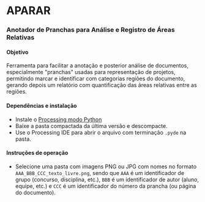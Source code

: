 # APARAR 

### Anotador de Pranchas para Análise e Registro de Áreas Relativas

#### Objetivo
Ferramenta para facilitar a anotação e posterior análise de documentos, especialmente "pranchas" usadas para representação de projetos, permitindo  marcar e identificar com categorias regiões do documento, gerando depois um relatório com quantificação das áreas relativas entre as regiões.

#### Dependências e instalação
 - Instale o [Processing modo Python](https://abav.lugaralgum.com/como-instalar-o-processing-modo-python/)
 - Baixe a pasta compactada da última versão e descompacte.
 - Use o Processing IDE para abrir o arquivo com terminação `.pyde` na pasta.

#### Instruções de operação

- Selecione uma pasta com imagens PNG ou JPG com nomes no formato `AAA_BBB_CCC_texto_livre.png`, sendo que `AAA` é um identificador de grupo (concurso, disciplina, etc.), `BBB` é um identificador de autor (aluno, equipe, etc.) e `CCC` é um identificador do número da prancha (ou página do documento).
